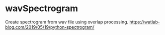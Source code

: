 # wavSpectrogram
Create spectrogram from wav file using overlap processing.
https://watlab-blog.com/2019/05/19/python-spectrogram/
